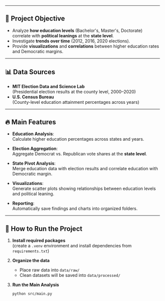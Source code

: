 
---

## 🧠 Project Objective

- Analyze **how education levels** (Bachelor's, Master's, Doctorate) correlate with **political leanings** at the **state level**.
- Investigate **trends over time** (2012, 2016, 2020 elections).
- Provide **visualizations** and **correlations** between higher education rates and Democratic margins.

---

## 📊 Data Sources

- **MIT Election Data and Science Lab**  
  (Presidential election results at the county level, 2000–2020)
- **U.S. Census Bureau**  
  (County-level education attainment percentages across years)

---

## 🔥 Main Features

- **Education Analysis**:  
  Calculate higher education percentages across states and years.

- **Election Aggregation**:  
  Aggregate Democrat vs. Republican vote shares at the **state level**.

- **State Pivot Analysis**:  
  Merge education data with election results and correlate education with Democratic margin.

- **Visualizations**:  
  Generate scatter plots showing relationships between education levels and political leaning.

- **Reporting**:  
  Automatically save findings and charts into organized folders.

---

## 🚀 How to Run the Project

1. **Install required packages**  
   (create a `.venv` environment and install dependencies from `requirements.txt`)

2. **Organize the data**  
   - Place raw data into `data/raw/`
   - Clean datasets will be saved into `data/processed/`

3. **Run the Main Analysis**
   ```bash
   python src/main.py
